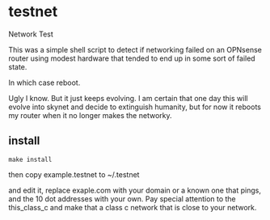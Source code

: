 # testnet
Network Test

This was a simple shell script to detect if networking failed on an OPNsense router using modest hardware that tended to end up in some sort of failed state.  

In which case reboot.

Ugly I know. But it just keeps evolving.  I am certain that one day this will evolve into skynet and decide to extinguish humanity, but for now it reboots my router when it no longer makes the networky.

## install

`make install`

then copy example.testnet to ~/.testnet

and edit it, replace exaple.com with your domain or a known one that pings, and the 10 dot addresses with your own.  Pay special attention to the this_class_c and make that a class c network that is close to your network.
